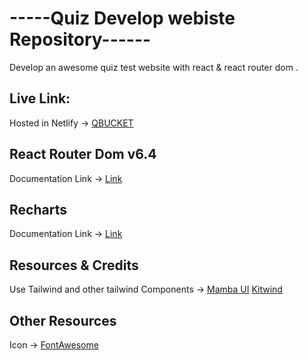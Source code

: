 # -----Quiz Develop webiste Repository------

Develop an awesome quiz test website with react & react router dom .

## Live Link:

Hosted in Netlify -> [QBUCKET](https://qbucket-quiz.netlify.app/)

## React Router Dom v6.4

Documentation Link -> [Link](https://reactrouter.com/en/main/start/overview)

## Recharts

Documentation Link -> [Link](https://recharts.org/en-US/)

## Resources & Credits

Use Tailwind and other tailwind Components ->
[Mamba UI](https://www.mambaui.com/)
[Kitwind](https://kitwind.io/products/kometa/components)

## Other Resources

Icon -> [FontAwesome](https://fontawesome.com/icons)
